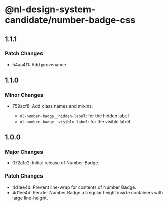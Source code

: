 # @nl-design-system-candidate/number-badge-css

## 1.1.1

### Patch Changes

- 54aa4f1: Add provenance

## 1.1.0

### Minor Changes

- 759acf8: Add class names and mixins:

  - `nl-number-badge__hidden-label`: for the hidden label
  - `nl-number-badge__visible-label`: for the visible label

## 1.0.0

### Major Changes

- 072a1e2: Initial release of Number Badge.

### Patch Changes

- 4d1ee4d: Prevent line-wrap for contents of Number Badge.
- 4d1ee4d: Render Number Badge at regular height inside containers with large line-height.
